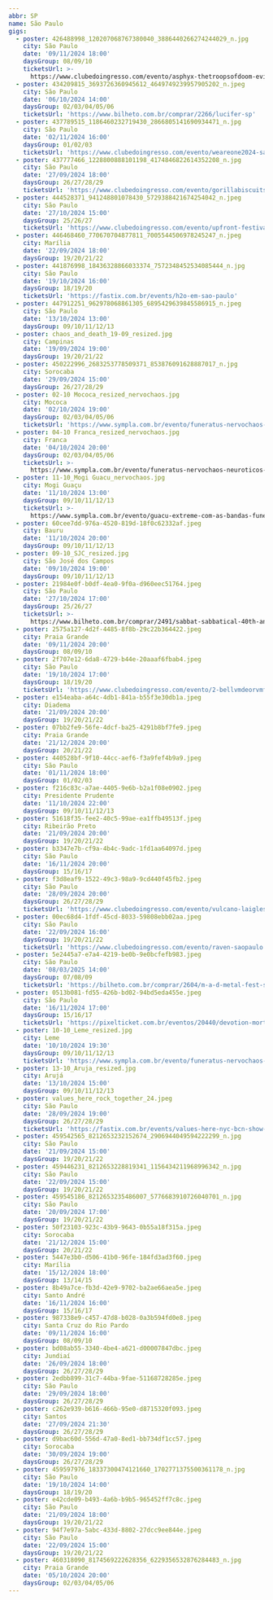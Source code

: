 ```yaml
---
abbr: SP
name: São Paulo
gigs:
  - poster: 426488998_120207068767380040_3886440266274244029_n.jpg
    city: São Paulo
    date: '09/11/2024 18:00'
    daysGroup: 08/09/10
    ticketsUrl: >-
      https://www.clubedoingresso.com/evento/asphyx-thetroopsofdoom-evilcult-saopaulo
  - poster: 434209815_3693726360945612_4649749239957905202_n.jpeg
    city: São Paulo
    date: '06/10/2024 14:00'
    daysGroup: 02/03/04/05/06
    ticketsUrl: 'https://www.bilheto.com.br/comprar/2266/lucifer-sp'
  - poster: 437789515_1186460232719430_2866805141690934471_n.jpg
    city: São Paulo
    date: '02/11/2024 16:00'
    daysGroup: 01/02/03
    ticketsUrl: 'https://www.clubedoingresso.com/evento/weareone2024-saopaulo'
  - poster: 437777466_1228800888101198_4174846822614352208_n.jpg
    city: São Paulo
    date: '27/09/2024 18:00'
    daysGroup: 26/27/28/29
    ticketsUrl: 'https://www.clubedoingresso.com/evento/gorillabiscuits-saopaulo'
  - poster: 444528371_941248801078430_5729388421674254042_n.jpeg
    city: São Paulo
    date: '27/10/2024 15:00'
    daysGroup: 25/26/27
    ticketsUrl: 'https://www.clubedoingresso.com/evento/upfront-festival'
  - poster: 446468460_770670704877811_7005544506978245247_n.jpeg
    city: Marília
    date: '22/09/2024 18:00'
    daysGroup: 19/20/21/22
  - poster: 441876998_18436328866033374_7572348452534085444_n.jpg
    city: São Paulo
    date: '19/10/2024 16:00'
    daysGroup: 18/19/20
    ticketsUrl: 'https://fastix.com.br/events/h2o-em-sao-paulo'
  - poster: 447912251_962978068861305_6895429639845586915_n.jpeg
    city: São Paulo
    date: '13/10/2024 13:00'
    daysGroup: 09/10/11/12/13
  - poster: chaos_and_death_19-09_resized.jpg
    city: Campinas
    date: '19/09/2024 19:00'
    daysGroup: 19/20/21/22
  - poster: 450222996_2683253778509371_853876091628887017_n.jpg
    city: Sorocaba
    date: '29/09/2024 15:00'
    daysGroup: 26/27/28/29
  - poster: 02-10 Mococa_resized_nervochaos.jpg
    city: Mococa
    date: '02/10/2024 19:00'
    daysGroup: 02/03/04/05/06
    ticketsUrl: 'https://www.sympla.com.br/evento/funeratus-nervochaos-neuroticos/2558902'
  - poster: 04-10 Franca_resized_nervochaos.jpg
    city: Franca
    date: '04/10/2024 20:00'
    daysGroup: 02/03/04/05/06
    ticketsUrl: >-
      https://www.sympla.com.br/evento/funeratus-nervochaos-neuroticos-coeffin-roet/2558950
  - poster: 11-10_Mogi Guacu_nervochaos.jpg
    city: Mogi Guaçu
    date: '11/10/2024 13:00'
    daysGroup: 09/10/11/12/13
    ticketsUrl: >-
      https://www.sympla.com.br/evento/guacu-extreme-com-as-bandas-funeratus-nervochaos-neuroticos-immuration/2552577
  - poster: 60cee7dd-976a-4520-819d-18f0c62332af.jpeg
    city: Bauru
    date: '11/10/2024 20:00'
    daysGroup: 09/10/11/12/13
  - poster: 09-10_SJC_resized.jpg
    city: São José dos Campos
    date: '09/10/2024 19:00'
    daysGroup: 09/10/11/12/13
  - poster: 21984e0f-b0df-4ea0-9f0a-d960eec51764.jpeg
    city: São Paulo
    date: '27/10/2024 17:00'
    daysGroup: 25/26/27
    ticketsUrl: >-
      https://www.bilheto.com.br/comprar/2491/sabbat-sabbatical-40th-anniversary-tour-2024
  - poster: 2575a127-4d2f-4485-8f8b-29c22b364422.jpeg
    city: Praia Grande
    date: '09/11/2024 20:00'
    daysGroup: 08/09/10
  - poster: 2f707e12-6da8-4729-b44e-20aaaf6fbab4.jpeg
    city: São Paulo
    date: '19/10/2024 17:00'
    daysGroup: 18/19/20
    ticketsUrl: 'https://www.clubedoingresso.com/evento/2-bellvmdeorvmfest'
  - poster: e154eaba-a64c-4db1-841a-b55f3e30db1a.jpeg
    city: Diadema
    date: '21/09/2024 20:00'
    daysGroup: 19/20/21/22
  - poster: 07bb2fe9-56fe-4dcf-ba25-4291b8bf7fe9.jpeg
    city: Praia Grande
    date: '21/12/2024 20:00'
    daysGroup: 20/21/22
  - poster: 440528bf-9f10-44cc-aef6-f3a9fef4b9a9.jpeg
    city: São Paulo
    date: '01/11/2024 18:00'
    daysGroup: 01/02/03
  - poster: f216c83c-a7ae-4405-9e6b-b2a1f08e0902.jpeg
    city: Presidente Prudente
    date: '11/10/2024 22:00'
    daysGroup: 09/10/11/12/13
  - poster: 51618f35-fee2-40c5-99ae-ea1ffb49513f.jpeg
    city: Ribeirão Preto
    date: '21/09/2024 20:00'
    daysGroup: 19/20/21/22
  - poster: b3347e7b-cf9a-4b4c-9adc-1fd1aa64097d.jpeg
    city: São Paulo
    date: '16/11/2024 20:00'
    daysGroup: 15/16/17
  - poster: f3d8eaf9-1522-49c3-98a9-9cd440f45fb2.jpeg
    city: São Paulo
    date: '28/09/2024 20:00'
    daysGroup: 26/27/28/29
    ticketsUrl: 'https://www.clubedoingresso.com/evento/vulcano-laiglesiaborratxeria'
  - poster: 00ec68d4-1fdf-45cd-8033-59808ebb02aa.jpeg
    city: São Paulo
    date: '22/09/2024 16:00'
    daysGroup: 19/20/21/22
    ticketsUrl: 'https://www.clubedoingresso.com/evento/raven-saopaulo'
  - poster: 5e2445a7-e7a4-4219-be0b-9e0bcfefb983.jpeg
    city: São Paulo
    date: '08/03/2025 14:00'
    daysGroup: 07/08/09
    ticketsUrl: 'https://bilheto.com.br/comprar/2604/m-a-d-metal-fest-sao-paulo'
  - poster: 0513b081-fd55-426b-bd02-94bd5eda455e.jpeg
    city: São Paulo
    date: '16/11/2024 17:00'
    daysGroup: 15/16/17
    ticketsUrl: 'https://pixelticket.com.br/eventos/20440/devotion-mortis-iii/ingressos'
  - poster: 10-10_Leme_resized.jpg
    city: Leme
    date: '10/10/2024 19:30'
    daysGroup: 09/10/11/12/13
    ticketsUrl: 'https://www.sympla.com.br/evento/funeratus-nervochaos-neuroticos/2576552'
  - poster: 13-10_Aruja_resized.jpg
    city: Arujá
    date: '13/10/2024 15:00'
    daysGroup: 09/10/11/12/13
  - poster: values_here_rock_together_24.jpeg
    city: São Paulo
    date: '28/09/2024 19:00'
    daysGroup: 26/27/28/29
    ticketsUrl: 'https://fastix.com.br/events/values-here-nyc-bcn-show-extra-em-sao-paulo'
  - poster: 459542565_8212653232152674_2906944049594222299_n.jpg
    city: São Paulo
    date: '21/09/2024 15:00'
    daysGroup: 19/20/21/22
  - poster: 459446231_8212653228819341_1156434211968996342_n.jpg
    city: São Paulo
    date: '22/09/2024 15:00'
    daysGroup: 19/20/21/22
  - poster: 459545186_8212653235486007_5776683910726040701_n.jpg
    city: São Paulo
    date: '20/09/2024 17:00'
    daysGroup: 19/20/21/22
  - poster: 50f23103-923c-43b9-9643-0b55a18f315a.jpeg
    city: Sorocaba
    date: '21/12/2024 15:00'
    daysGroup: 20/21/22
  - poster: 5447e3b0-d506-41b0-96fe-184fd3ad3f60.jpeg
    city: Marília
    date: '15/12/2024 18:00'
    daysGroup: 13/14/15
  - poster: 8b49a7ce-fb3d-42e9-9702-ba2ae66aea5e.jpeg
    city: Santo André
    date: '16/11/2024 16:00'
    daysGroup: 15/16/17
  - poster: 987338e9-c457-47d8-b028-0a3b594fd0e8.jpeg
    city: Santa Cruz do Rio Pardo
    date: '09/11/2024 16:00'
    daysGroup: 08/09/10
  - poster: bd08ab55-3340-4be4-a621-d00007847dbc.jpeg
    city: Jundiaí
    date: '26/09/2024 18:00'
    daysGroup: 26/27/28/29
  - poster: 2edbb899-31c7-44ba-9fae-51168728285e.jpeg
    city: São Paulo
    date: '29/09/2024 18:00'
    daysGroup: 26/27/28/29
  - poster: c262e939-b616-466b-95e0-d8715320f093.jpeg
    city: Santos
    date: '27/09/2024 21:30'
    daysGroup: 26/27/28/29
  - poster: d9bac60d-556d-47a0-8ed1-bb734df1cc57.jpeg
    city: Sorocaba
    date: '30/09/2024 19:00'
    daysGroup: 26/27/28/29
  - poster: 459597976_18337300474121660_1702771375500361178_n.jpg
    city: São Paulo
    date: '19/10/2024 14:00'
    daysGroup: 18/19/20
  - poster: e42cde09-b493-4a6b-b9b5-965452ff7c8c.jpeg
    city: São Paulo
    date: '21/09/2024 18:00'
    daysGroup: 19/20/21/22
  - poster: 94f7e97a-5abc-433d-8802-27dcc9ee844e.jpeg
    city: São Paulo
    date: '22/09/2024 15:00'
    daysGroup: 19/20/21/22
  - poster: 460318090_8174569222628356_6229356532876284483_n.jpg
    city: Praia Grande
    date: '05/10/2024 20:00'
    daysGroup: 02/03/04/05/06
---
```


